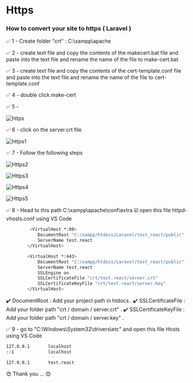 # Https
### How to convert your site to https ( Laravel )


:white_check_mark: 1 - Create folder "crt" : C:\xampp\apache

:white_check_mark: 2 - create text file and copy the contents of the makecert.bat file and paste into the text file and rename the name of the file to make-cert.bat

:white_check_mark: 3 - create text file and copy the contents of the cert-template.conf file and paste into the text file and rename the name of the file to cert-template.conf

:white_check_mark: 4 - double click make-cert

:white_check_mark: 5 - 

![https](https://user-images.githubusercontent.com/79239771/123964358-3e224380-d9ab-11eb-86ef-9d29d537cbcd.PNG)

:white_check_mark: 6 - click on the server.crt file 

![https1](https://user-images.githubusercontent.com/79239771/123965688-9a399780-d9ac-11eb-96cd-4b8e0f208451.PNG)

:white_check_mark: 7 - Follow the following steps

![Https2](https://user-images.githubusercontent.com/79239771/123966981-ce618800-d9ad-11eb-803a-f796eb4ed5ae.PNG)

![Https3](https://user-images.githubusercontent.com/79239771/123966993-d28da580-d9ad-11eb-9686-8b8062079f4b.PNG)

![Https4](https://user-images.githubusercontent.com/79239771/123967013-d6b9c300-d9ad-11eb-96cc-9fc74fce4268.PNG)

![Https5](https://user-images.githubusercontent.com/79239771/123967031-dae5e080-d9ad-11eb-9b6b-669c096d3922.PNG)

:white_check_mark: 8 - Head to this path C:\xampp\apache\conf\extra
    :ballot_box_with_check: open this file httpd-vhosts.conf using VS Code
    
    
```bash
         <VirtualHost *:80>
            DocumentRoot "C:/xampp/htdocs/Laravel/test_react/public"
            ServerName test.react
        </VirtualHost>

        <VirtualHost *:443>
            DocumentRoot "C:/xampp/htdocs/Laravel/test_react/public"
            ServerName test.react
            SSLEngine on
            SSLCertificateFile "crt/test.react/server.crt"
            SSLCertificateKeyFile "crt/test.react/server.key"
        </VirtualHost>
   ```
 
  :heavy_check_mark:  DocumentRoot          : Add your project path in htdocs .
  :heavy_check_mark:  SSLCertificateFile    : Add your folder path "crt / domain / server.crt" .
  :heavy_check_mark:  SSLCertificateKeyFile : Add your folder path "crt / domain / server.key" .
  
  :white_check_mark: 9 - go to "C:\Windows\System32\drivers\etc" and open this file Hosts using VS Code 
  
  ```bash
  127.0.0.1       localhost
  ::1             localhost
  
  127.0.0.1       test.react
  ```
  
  :heart_eyes: Thank you ... :heart_eyes:
  
  



